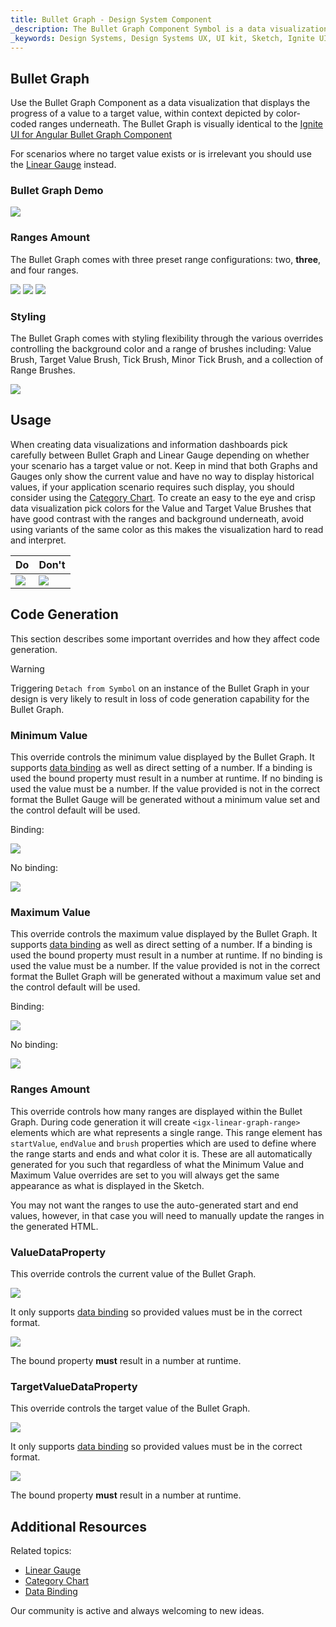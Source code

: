 ```yaml
---
title: Bullet Graph - Design System Component
_description: The Bullet Graph Component Symbol is a data visualization that displays contextual progress of a value to a target value.
_keywords: Design Systems, Design Systems UX, UI kit, Sketch, Ignite UI for Angular, Sketch to Angular, Sketch to Angular, Angular, Angular Design System, Export code from Sketch, Design Kits for Angular, Sketch HTML, Sketch to HTML, Sketch UI kits
---
```


## Bullet Graph

Use the Bullet Graph Component as a data visualization that displays the progress of a value to a target value, within context depicted by color-coded ranges underneath. The Bullet Graph is visually identical to the [Ignite UI for Angular Bullet Graph Component](https://www.infragistics.com/products/ignite-ui-angular/angular/components/bulletgraph.html)

For scenarios where no target value exists or is irrelevant you should use the [Linear Gauge](linear-gauge.md) instead.

### Bullet Graph Demo

<img src="../images/bullet_graph_three_ranges.png" srcset="../images/bullet_graph_three_ranges@2x.png 2x" />

### Ranges Amount

The Bullet Graph comes with three preset range configurations: two, **three**, and four ranges.

<img src="../images/bullet_graph_two_ranges.png" srcset="../images/bullet_graph_two_ranges@2x.png 2x" />
<img src="../images/bullet_graph_three_ranges.png" srcset="../images/bullet_graph_three_ranges@2x.png 2x" />
<img src="../images/bullet_graph_four_ranges.png" srcset="../images/bullet_graph_four_ranges@2x.png 2x" />

### Styling

The Bullet Graph comes with styling flexibility through the various overrides controlling the background color and a range of brushes including: Value Brush, Target Value Brush, Tick Brush, Minor Tick Brush, and a collection of Range Brushes.

<img src="../images/bullet_graph_styling.png" srcset="../images/bullet_graph_styling@2x.png 2x" />

## Usage

When creating data visualizations and information dashboards pick carefully between Bullet Graph and Linear Gauge depending on whether your scenario has a target value or not. Keep in mind that both Graphs and Gauges only show the current value and have no way to display historical values, if your application scenario requires such display, you should consider using the [Category Chart](chart-category.md). To create an easy to the eye and crisp data visualization pick colors for the Value and Target Value Brushes that have good contrast with the ranges and background underneath, avoid using variants of the same color as this makes the visualization hard to read and interpret.

| Do                                                                                       | Don't                                                                                        |
| ---------------------------------------------------------------------------------------- | -------------------------------------------------------------------------------------------- |
| <img src="../images/bullet_graph_do.png" srcset="../images/bullet_graph_do@2x.png 2x" /> | <img src="../images/bullet_graph_dont.png" srcset="../images/bullet_graph_dont@2x.png 2x" /> |

## Code Generation

This section describes some important overrides and how they affect code generation.

> [!WARNING]
> Triggering `Detach from Symbol` on an instance of the Bullet Graph in your design is very likely to result in loss of code generation capability for the Bullet Graph.

### Minimum Value

This override controls the minimum value displayed by the Bullet Graph. It supports [data binding](../codegen/data-binding.md) as well as direct setting of a number. If a binding is used the bound property must result in a number at runtime. If no binding is used the value must be a number. If the value provided is not in the correct format the Bullet Gauge will be generated without a minimum value set and the control default will be used.

Binding:

<img src="../images/linear_gauge_bind_min.png"/>

No binding:

<img src="../images/linear_gauge_nobind_min.png"/>

### Maximum Value

This override controls the maximum value displayed by the Bullet Graph. It supports [data binding](../codegen/data-binding.md) as well as direct setting of a number. If a binding is used the bound property must result in a number at runtime. If no binding is used the value must be a number. If the value provided is not in the correct format the Bullet Graph will be generated without a maximum value set and the control default will be used.

Binding:

<img src="../images/linear_gauge_bind_max.png"/>

No binding:

<img src="../images/linear_gauge_nobind_max.png"/>

### Ranges Amount

This override controls how many ranges are displayed within the Bullet Graph. During code generation it will create `<igx-linear-graph-range>` elements which are what represents a single range. This range element has `startValue`, `endValue` and `brush` properties which are used to define where the range starts and ends and what color it is. These are all automatically generated for you such that regardless of what the Minimum Value and Maximum Value overrides are set to you will always get the same appearance as what is displayed in the Sketch.

You may not want the ranges to use the auto-generated start and end values, however, in that case you will need to manually update the ranges in the generated HTML.

### ValueDataProperty

This override controls the current value of the Bullet Graph.

<img src="../images/bullet_graph_value.png"/>

It only supports [data binding](../codegen/data-binding.md) so provided values must be in the correct format.

<img src="../images/linear_gauge_valueprop.png"/>

The bound property **must** result in a number at runtime.

### TargetValueDataProperty

This override controls the target value of the Bullet Graph.

<img src="../images/bullet_graph_target_value.png"/>

It only supports [data binding](../codegen/data-binding.md) so provided values must be in the correct format.

<img src="../images/linear_gauge_valueprop.png"/>

The bound property **must** result in a number at runtime.

## Additional Resources

Related topics:

- [Linear Gauge](linear-gauge.md)
- [Category Chart](chart-category.md)
- [Data Binding](../codegen/data-binding.md)
  <div class="divider--half"></div>

Our community is active and always welcoming to new ideas.



